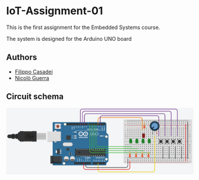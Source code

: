 # IoT-Assignment-01
This is the first assignment for the Embedded Systems course.

The system is designed for the Arduino UNO board
## Authors

- [Filippo Casadei](https://github.com/Casa154)
- [Nicolò Guerra](https://github.com/nicolo09)


## Circuit schema

![Schema](https://github.com/nicolo09/IoT-Assignment-01/blob/main/schema.png?raw=true)

